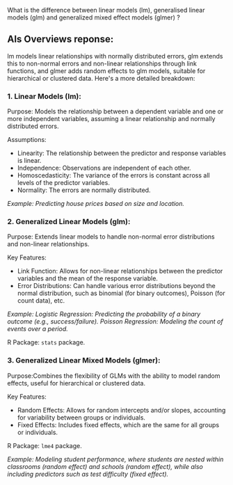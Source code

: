 What is the difference between linear models (lm), generalised linear models (glm) and generalized mixed effect models (glmer) ?

## AIs Overviews reponse:

lm models linear relationships with normally distributed errors, glm extends this to non-normal errors and non-linear relationships through link functions, and glmer adds random effects to glm models, suitable for hierarchical or clustered data. 
Here's a more detailed breakdown:

### 1. Linear Models (lm):
Purpose: Models the relationship between a dependent variable and one or more independent variables, assuming a linear relationship and normally distributed errors.

Assumptions:
* Linearity: The relationship between the predictor and response variables is linear.
* Independence: Observations are independent of each other.
* Homoscedasticity: The variance of the errors is constant across all levels of the predictor variables.
* Normality: The errors are normally distributed.

*Example: Predicting house prices based on size and location.*

### 2. Generalized Linear Models (glm):
Purpose: Extends linear models to handle non-normal error distributions and non-linear relationships.

Key Features:
* Link Function: Allows for non-linear relationships between the predictor variables and the mean of the response variable.
* Error Distributions: Can handle various error distributions beyond the normal distribution, such as binomial (for binary outcomes), Poisson (for count data), etc.

*Example:
Logistic Regression: Predicting the probability of a binary outcome (e.g., success/failure).
Poisson Regression: Modeling the count of events over a period.*

R Package: `stats` package. 

### 3. Generalized Linear Mixed Models (glmer):
Purpose:Combines the flexibility of GLMs with the ability to model random effects, useful for hierarchical or clustered data.

Key Features:
* Random Effects: Allows for random intercepts and/or slopes, accounting for variability between groups or individuals.
* Fixed Effects: Includes fixed effects, which are the same for all groups or individuals.

R Package: `lme4` package.

*Example: Modeling student performance, where students are nested within classrooms (random effect) and schools (random effect), while also including predictors such as test difficulty (fixed effect).*
